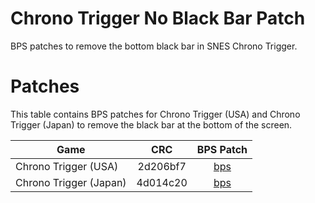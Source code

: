# Chrono Trigger No Black Bar Patch
BPS patches to remove the bottom black bar in SNES Chrono Trigger.

# Patches
This table contains BPS patches for Chrono Trigger (USA) and Chrono Trigger (Japan) to remove the black bar at the bottom of the screen.

| Game                          | CRC      | BPS Patch                                                 |
|-------------------------------|:--------:|:---------------------------------------------------------:|
| Chrono Trigger (USA)           | 2d206bf7 | [bps](Chrono%20Trigger%20(USA).No%20Black%20Bar.bps)      |
| Chrono Trigger (Japan)         | 4d014c20 | [bps](Chrono%20Trigger%20(Japan).No%20Black%20Bar.bps)    |
